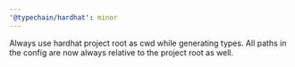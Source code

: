 ```yaml
---
'@typechain/hardhat': minor
---
```


Always use hardhat project root as cwd while generating types. All paths in the config are now always relative to the
project root as well.
